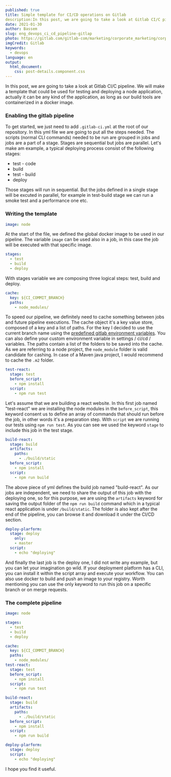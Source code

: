 ```yaml
---
published: true
title: Simple template for CI/CD operations on Gitlab
description:In this post, we are going to take a look at Gitlab CI/C pipeline. We will make a template that could be used for ..
date: 2021-01-30
author: Bassem
slug: eng_devops_ci_cd_pipeline-gitlap
photo: https://gitlab.com/gitlab-com/marketing/corporate_marketing/corporate-marketing/-/raw/master/design/gitlab-brand-files/gitlab-logo-files/full-color/line-logo/png/gitlab-line-logo-gray-line-rgb.png
imgCredit: Gitlab
keywords:
  - devops
language: en
output:
  html_document:
    css: post-details.component.css
---
```


In this post, we are going to take a look at Gitlab CI/C pipeline. We will make a template that could be used for testing and deploying a node application, actually it can be any kind of the application, as long as our build tools are containerized in a docker image.

### Enabling the gitlab pipeline

To get started, we just need to add `.gitlab-ci.yml` at the root of our repository. In this yml file we are going to put all the steps needed. The scripts (normal CLI commands) needed to be run are grouped in jobs and jobs are a part of a stage. Stages are sequential but jobs are parallel. Let's make am example, a typical deploying process consist of the following stages:

- test - code
- build
- test - build
- deploy

Those stages will run in sequential. But the jobs defined in a single stage will be excuted in parallel, for example in test-build stage we can run a smoke test and a performance one etc.

### Writing the template

```yml
image: node
```

At the start of the file, we defined the global docker image to be used in our pipeline. The variable `image` can be used also in a job, in this case the job will be executed with that specific image.

```yml
stages:
  - test
  - build
  - deploy
```

With stages variable we are composing three logical steps: test, build and deploy.

```yml
cache:
  key: ${CI_COMMIT_BRANCH}
  paths:
    - node_modules/
```

To speed our pipeline, we definitely need to cache something between jobs and future pipeline executions. The cache object it's a key value store, composed of a key and a list of paths. For the key I decided to use the current branch name using the [predefined gitlab environment variables](https://docs.gitlab.com/ee/ci/variables/predefined_variables.html).
You can also define your custom environment variable in settings / ci/cd / variables. The paths contain a list of the folders to be saved into the cache. As we are referring to a node project, the `node_module` folder is valid candidate for cashing. In case of a Maven java project, I would recommend to cache the `.m2` folder.

```yml
test-react:
  stage: test
  before_script:
    - npm install
  script:
    - npm run test
```

Let's assume that we are building a react website. In this first job named "test-react" we are installing the node modules in the `before_script`, this keyword consent us to define an array of commands that should run before the job, in other words it's a preparation step. With `script` we are running our tests using `npm run test`. As you can see we used the keyword `stage` to include this job in the test stage.

```yml
build-react:
  stage: build
  artifacts:
    paths:
      - ./build/static
  before_script:
    - npm install
  script:
    - npm run build
```

The above piece of yml defines the build job named "build-react". As our jobs are independent, we need to share the output of this job with the deploying one, so for this purpose, we are using the `artifacts` keyword for saving the output folder of the `npm run build` command which in a typical react application is under `/build/static`. The folder is also kept after the end of the pipeline, you can browse it and download it under the CI/CD section.

```yml
deploy-plarform:
  stage: deploy
    only:
    - master
  script:
    - echo "deploying"
```

And finally the last job is the deploy one, I did not write any example, but you can let your imagination go wild. If your deployment platform has a CLI, you can install it within the script array and execute your workflow. You can also use docker to build and push an image to your registry. Worth mentioning you can use the only keyword to run this job on a specific branch or on merge requests.

### The complete pipeline

```yml
image: node

stages:
  - test
  - build
  - deploy

cache:
  key: ${CI_COMMIT_BRANCH}
  paths:
    - node_modules/
test-react:
  stage: test
  before_script:
    - npm install
  script:
    - npm run test

build-react:
  stage: build
  artifacts:
    paths:
      - ./build/static
  before_script:
    - npm install
  script:
    - npm run build

deploy-plarform:
  stage: deploy
  script:
    - echo "deploying"
```

I hope you find it useful.
